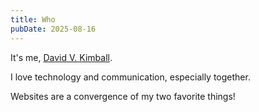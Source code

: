 ```yaml
---
title: Who
pubDate: 2025-08-16
---
```

It's me, [David V. Kimball](https://davidvkimball.com). 

I love technology and communication, especially together. 

Websites are a convergence of my two favorite things! 